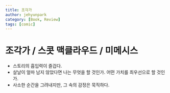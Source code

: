 ```yaml
---
title: 조각가
author: jehyunpark
category: [Book, Review]
tags: [comic]
---
```


# 조각가 / 스콧 맥클라우드 / 미메시스

- 스토리의 흡입력이 즐겁다.
- 살날이 얼마 남지 않았다면 나는 무엇을 할 것인가. 어떤 가치를 최우선으로 할 것인가.
- 사소한 순간을 그려내지만, 그 속의 감정은 묵직하다.
